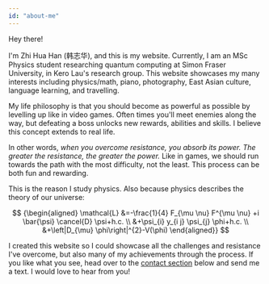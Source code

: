 ```yaml
---
id: "about-me"
---
```


Hey there!

I'm Zhi Hua Han (韩志华), and this is my website. Currently, I am an MSc Physics student researching quantum computing at Simon Fraser University, in Kero Lau's research group. This website showcases my many interests including physics/math, piano, photography, East Asian culture, language learning, and travelling.

My life philosophy is that you should become as powerful as possible by levelling up like in video games. Often times you'll meet enemies along the way, but defeating a boss unlocks new rewards, abilities and skills. I believe this concept extends to real life.

In other words, _when you overcome resistance, you absorb its power. The greater the resistance, the greater the power._ Like in games, we should run towards the path with the most difficulty, not the least. This process can be both fun and rewarding.

This is the reason I study physics. Also because physics describes the theory of our universe:

$$
{\begin{aligned}
\mathcal{L} &=-\frac{1}{4} F_{\mu \nu} F^{\mu \nu} +i \bar{\psi} \cancel{D} \psi+h.c. \\
&+\psi_{i} y_{i j} \psi_{j} \phi+h.c. \\
&+\left|D_{\mu} \phi\right|^{2}-V(\phi)
\end{aligned}}
$$

I created this website so I could showcase all the challenges and resistance I've overcome, but also many of my achievements through the process. If you like what you see, head over to the [contact section](#contact) below and send me a text. I would love to hear from you!
